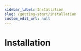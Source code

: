 ```yaml
---
sidebar_label: Installation
slug: /getting-start/installation
custom_edit_url: null
---
```


# Installation